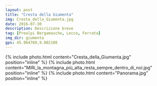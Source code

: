 ```yaml
---
layout: post
title: "Cresta della Giumenta"
img: Cresta_della_Giumenta.jpg
date: 2016-07-30
description: Descrizione breve
tag: [Prealpi Bergamasche, Lecco, Ferrata]
img_dir: giumenta
gps: 45.964769,9.802108
---
```

<div>
{% include photo.html content="Cresta_della_Giumenta.jpg" position="inline" %}
{% include photo.html content="MiRi_la_montagna_più_alta_resta_sempre_dentro_di_noi.jpg" position="inline" %}
{% include photo.html content="Panorama.jpg" position="inline" %}
</div>
